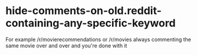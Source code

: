 # hide-comments-on-old.reddit-containing-any-specific-keyword
For example /r/movierecommendations or /r/movies always commenting the same movie over and over and you're done with it
